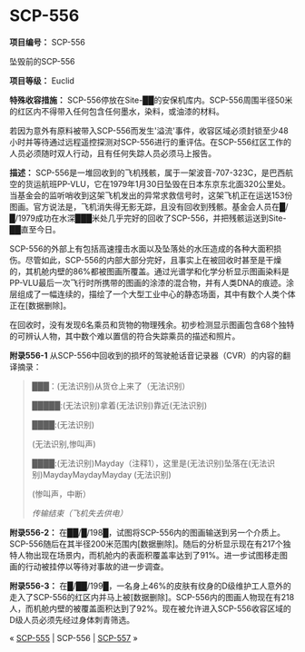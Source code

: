 # SCP-556
                        


**项目编号：** SCP-556



坠毁前的SCP-556



**项目等级：** Euclid

**特殊收容措施：** SCP-556停放在Site-██的安保机库内。SCP-556周围半径50米的红区内不得带入任何包含任何墨水，染料，或油漆的材料。

若因为意外有原料被带入SCP-556而发生'溢流'事件，收容区域必须封锁至少48小时并等待通过远程遥控探测对SCP-556进行的重评估。在SCP-556红区工作的人员必须随时双人行动，且有任何失踪人员必须马上报告。

**描述：** SCP-556是一堆回收到的飞机残骸，属于一架波音-707-323C，是巴西航空的货运航班PP-VLU，它在1979年1月30日坠毁在日本东京东北面320公里处。当基金会的监听哨收到这架飞机发出的异常求救信号时，这架飞机正在运送153份图画。官方说法是，飞机消失得无影无踪，且没有回收到残骸。基金会人员在█/█/1979成功在水深███米处几乎完好的回收了SCP-556，并把残骸运送到Site-██直至今日。

SCP-556的外部上有包括高速撞击水面以及坠落处的水压造成的各种大面积损伤。尽管如此，SCP-556的内部大部分完好，且事实上在被回收时甚至是干燥的，其机舱内壁的86%都被图画所覆盖。通过光谱学和化学分析显示图画染料是PP-VLU最后一次飞行时所携带的图画的涂漆的混合物，并有人类DNA的痕迹。涂层组成了一幅连续的，描绘了一个大型工业中心的静态场面，其中有数个人类个体正在[数据删除]。

在回收时，没有发现6名乘员和货物的物理残余。初步检测显示图画包含68个独特的可辨认人物，其中数个难以置信的符合失踪乘员的描述和照片。

**附录556-1**  从SCP-556中回收到的损坏的驾驶舱话音记录器（CVR）的内容的翻译摘录：


> ███：(无法识别)从货仓上来了（无法识别）
> 
> █████:(无法识别)拿着(无法识别)靠近(无法识别)
> 
> ████:(无法识别)
> 
> (无法识别,惨叫声)
> 
> ████:(无法识别)Mayday（注释1），这里是(无法识别)坠落在(无法识别)MaydayMaydayMayday (无法识别)
> 
> (惨叫声，中断）
> 
> *传输结束（飞机失去供电）* 
> 

**附录556-2：** 在██/█/198█，试图将SCP-556内的图画输送到另一个介质上。SCP-556随后在其半径200米范围内[数据删除]。随后的分析显示现在有217个独特人物出现在场景内，而机舱内的表面积覆盖率达到了91%。进一步试图移走图画的行动被挂停以等待对事故的进一步调查。

**附录556-3：** 在█/██/199█，一名身上46%的皮肤有纹身的D级维护工人意外的走入了SCP-556的红区内并马上被[数据删除]。SCP-556内的图画人物现在有218人，而机舱内壁的被覆盖面积达到了92%。现在被允许进入SCP-556收容区域的D级人员必须先经过身体刺青筛选。



« [SCP-555](/scp-555) | SCP-556 | [SCP-557](/scp-557) »





                    